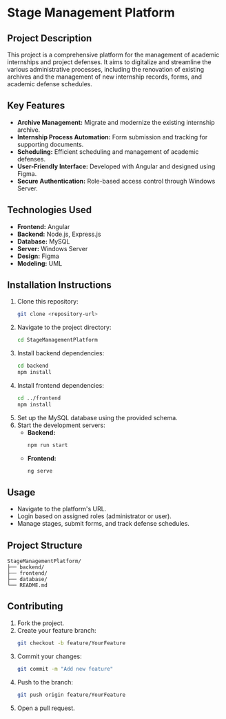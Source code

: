 # **Stage Management Platform**

## **Project Description**
This project is a comprehensive platform for the management of academic internships and project defenses. It aims to digitalize and streamline the various administrative processes, including the renovation of existing archives and the management of new internship records, forms, and academic defense schedules.

## **Key Features**
- **Archive Management:** Migrate and modernize the existing internship archive.
- **Internship Process Automation:** Form submission and tracking for supporting documents.
- **Scheduling:** Efficient scheduling and management of academic defenses.
- **User-Friendly Interface:** Developed with Angular and designed using Figma.
- **Secure Authentication:** Role-based access control through Windows Server.

## **Technologies Used**
- **Frontend:** Angular
- **Backend:** Node.js, Express.js
- **Database:** MySQL
- **Server:** Windows Server
- **Design:** Figma
- **Modeling:** UML

## **Installation Instructions**
1. Clone this repository:
    ```bash
    git clone <repository-url>
    ```
2. Navigate to the project directory:
    ```bash
    cd StageManagementPlatform
    ```
3. Install backend dependencies:
    ```bash
    cd backend
    npm install
    ```
4. Install frontend dependencies:
    ```bash
    cd ../frontend
    npm install
    ```
5. Set up the MySQL database using the provided schema.
6. Start the development servers:
    - **Backend:**
      ```bash
      npm run start
      ```
    - **Frontend:**
      ```bash
      ng serve
      ```

## **Usage**
- Navigate to the platform's URL.
- Login based on assigned roles (administrator or user).
- Manage stages, submit forms, and track defense schedules.

## **Project Structure**
```
StageManagementPlatform/
├── backend/
├── frontend/
├── database/
└── README.md
```

## **Contributing**
1. Fork the project.
2. Create your feature branch:
   ```bash
   git checkout -b feature/YourFeature
   ```
3. Commit your changes:
   ```bash
   git commit -m "Add new feature"
   ```
4. Push to the branch:
   ```bash
   git push origin feature/YourFeature
   ```
5. Open a pull request.



